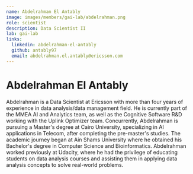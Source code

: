 ```yaml
---
name: Abdelrahman El Antably
image: images/members/gai-lab/abdelrahman.png
role: scientist
description: Data Scientist II
lab: gai-lab
links:
  linkedin: abdelrahman-el-antably
  github: antably97
  email: abdelrahman.el.antably@ericsson.com
---
```


# Abdelrahman El Antably

Abdelrahman is a Data Scientist at Ericsson with more than four years of experience in data analysis/data management field. He is currently part of the MMEA AI and Analytics team, as well as the Cognitive Software R&D working with the Uplink Optimizer team. Concurrently, Abdelrahman is pursuing a Master's degree at Cairo University, specializing in AI applications in Telecom, after completing the pre-master's studies. The academic journey began at Ain Shams University where he obtained his Bachelor's degree in Computer Science and Bioinformatics. Abdelrahman worked previously at Udacity, where he had the privilege of educating students on data analysis courses and assisting them in applying data analysis concepts to solve real-world problems.
